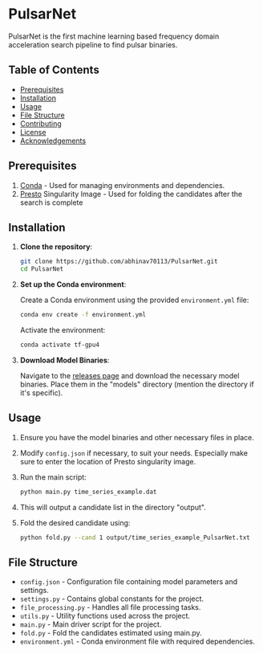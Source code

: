 # PulsarNet

PulsarNet is the first machine learning based frequency domain acceleration search pipeline to find pulsar binaries.

## Table of Contents

- [Prerequisites](#prerequisites)
- [Installation](#installation)
- [Usage](#usage)
- [File Structure](#file-structure)
- [Contributing](#contributing)
- [License](#license)
- [Acknowledgements](#acknowledgements)

## Prerequisites

1. [Conda](https://docs.conda.io/en/latest/miniconda.html) - Used for managing environments and dependencies.
2. [Presto](https://github.com/scottransom/presto.git) Singularity Image - Used for folding the candidates after the search is complete

## Installation

1. **Clone the repository**:

    ```bash
    git clone https://github.com/abhinav70113/PulsarNet.git
    cd PulsarNet
    ```

2. **Set up the Conda environment**:

    Create a Conda environment using the provided `environment.yml` file:

    ```bash
    conda env create -f environment.yml
    ```

    Activate the environment:

    ```bash
    conda activate tf-gpu4
    ```

3. **Download Model Binaries**:

    Navigate to the [releases page](https://github.com/abhinav70113/PulsarNet.git/releases) and download the necessary model binaries. Place them in the "models" directory (mention the directory if it's specific).

## Usage

1. Ensure you have the model binaries and other necessary files in place.

2. Modify `config.json` if necessary, to suit your needs. Especially make sure to enter the location of Presto singularity image.

3. Run the main script:

    ```bash
    python main.py time_series_example.dat
    ```
4. This will output a candidate list in the directory "output".

5. Fold the desired candidate using:

    ```bash
    python fold.py --cand 1 output/time_series_example_PulsarNet.txt 
    ```

## File Structure

- `config.json` - Configuration file containing model parameters and settings.
- `settings.py` - Contains global constants for the project.
- `file_processing.py` - Handles all file processing tasks.
- `utils.py` - Utility functions used across the project.
- `main.py` - Main driver script for the project.
- `fold.py` - Fold the candidates estimated using main.py.
- `environment.yml` - Conda environment file with required dependencies.

